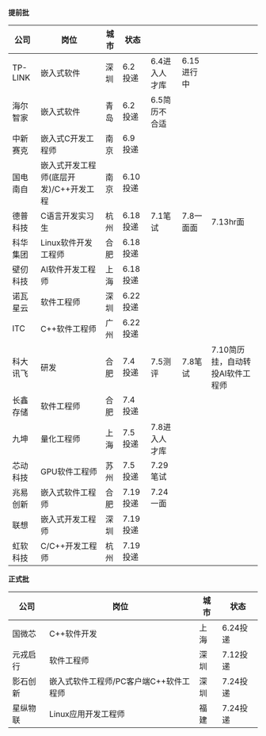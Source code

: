 **提前批**

| 公司     | 岗位                                   | 城市 | 状态     |               |            |                                  |
| -------- | -------------------------------------- | ---- | -------- | ------------- | ---------- | -------------------------------- |
| TP-LINK  | 嵌入式软件                             | 深圳 | 6.2投递  | 6.4进入人才库 | 6.15进行中 |                                  |
| 海尔智家 | 嵌入式软件                             | 青岛 | 6.2投递  | 6.5简历不合适 |            |                                  |
| 中新赛克 | 嵌入式C开发工程师                      | 南京 | 6.9投递  |               |            |                                  |
| 国电南自 | 嵌入式开发工程师(底层开发)/C++开发工程 | 南京 | 6.10投递 |               |            |                                  |
| 德普科技 | C语言开发实习生                        | 杭州 | 6.18投递 | 7.1笔试       | 7.8一面面  | 7.13hr面                         |
| 科华集团 | Linux软件开发工程师                    | 合肥 | 6.18投递 |               |            |                                  |
| 壁仞科技 | AI软件开发工程师                       | 上海 | 6.18投递 |               |            |                                  |
| 诺瓦星云 | 软件工程师                             | 深圳 | 6.22投递 |               |            |                                  |
| ITC      | C++软件工程师                          | 广州 | 6.22投递 |               |            |                                  |
| 科大讯飞 | 研发                                   | 合肥 | 7.4投递  | 7.5测评       | 7.8笔试    | 7.10简历挂，自动转投AI软件工程师 |
| 长鑫存储 | 软件工程师                             | 合肥 | 7.4投递  |               |            |                                  |
| 九坤     | 量化工程师                             | 上海 | 7.5投递  | 7.8进入人才库 |            |                                  |
| 芯动科技 | GPU软件工程师                          | 苏州 | 7.5投递  |    7.29笔试           |            |                                  |
| 兆易创新 | 嵌入式软件工程师                       | 合肥 | 7.19投递 | 7.24一面      |            |                                  |
| 联想     | 嵌入式开发工程师                       | 深圳 | 7.19投递 |               |            |                                  |
| 虹软科技 | C/C++开发工程师                        | 杭州 | 7.19投递 |               |            |                                  |

**正式批**

| 公司     | 岗位                                   | 城市 | 状态     |
| -------- | -------------------------------------- | ---- | -------- |
| 国微芯   | C++软件开发                            | 上海 | 6.24投递 |
| 元戎启行 | 软件工程师                             | 深圳 | 7.12投递 |
| 影石创新 | 嵌入式软件工程师/PC客户端C++软件工程师 | 深圳 | 7.24投递 |
| 星纵物联 | Linux应用开发工程师                    | 福建 | 7.24投递 |